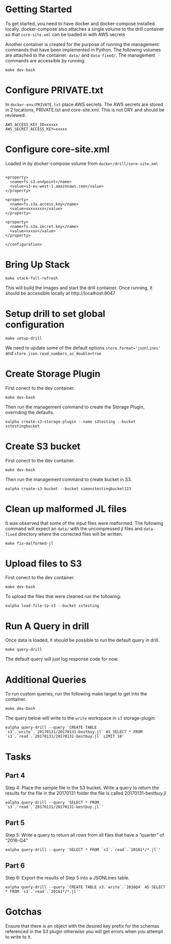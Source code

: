 # Getting Started

To get started, you need to have docker and docker-compose installed locally. 
docker-compose also attaches a single volume to the drill container so that `core-site.xml` 
can be loaded in with AWS secrets

Another container is created for the purpose of running the management commands that
have been implemented in Python. The following volumes are attached to the container: `data/` and 
`data-fixed/`. The management commands are accessible by running: 

`make dev-bash`

# Configure PRIVATE.txt

In `docker-env/PRIVATE.txt` place AWS secrets. The AWS secrets are stored in 2 locations, PRIVATE.txt 
and core-site.xml. This is not DRY and should be reviewed.

```
AWS_ACCESS_KEY_ID=xxxxx
AWS_SECRET_ACCESS_KEY=xxxxx
```

# Configure core-site.xml

Loaded in by docker-compose volume from `docker/drill/core-site.xml` 

```<configuration>

<property>
  <name>fs.s3.endpoint</name>
  <value>s3-eu-west-1.amazonaws.com</value>
</property>

<property>
  <name>fs.s3a.access.key</name>
  <value>xxxxxxxx</value>
</property>

<property>
  <name>fs.s3a.secret.key</name>
  <value>xxxxx</value>
</property>

</configuration>
```
# Bring Up Stack

`make stack-full-refresh`

This will build the images and start the drill container. Once running, it should be accessible locally 
at http://localhost:8047

# Setup drill to set global configuration

`make setup-drill`

We need to update some of the default options 
`store.format='jsonlines'` and `store.json.read_numbers_as_double=true`

# Create Storage Plugin

First conect to the dev container.

`make dev-bash`

Then run the management command to create the Storage Plugin, overriding the defaults.

`ealpha create-s3-storage-plugin --name s3testing --bucket sstestingbucket`

# Create S3 bucket

First conect to the dev container.

`make dev-bash`

Then run the management command to create bucket in S3.

`ealpha create-s3-bucket --bucket simonstestingbucket123`

# Clean up malformed JL files

It was observed that some of the input files were malformed. The following command
will expect an `data/` with the uncompressed jl files and `data-fixed` directory 
where the corrected files will be written.

`make fix-malformed-jl`

# Upload files to S3

First conect to the dev container.

`make dev-bash`

To upload the files that were cleaned run the following:

`ealpha load-file-to-s3 --bucket sstesting`

# Run A Query in drill

Once data is loaded, it should be possible 
to run the default query in drill. 

`make query-drill`

The default query will just log response code for now.

# Additional Queries

To run custom queries, run the following make target to get into the container.

`make dev-bash`

The query below will write to the `write` workspace in `s3` storage-plugin:

```ealpha query-drill --query 'CREATE TABLE `s3`.`write`.`20170131/20170131-bestbuy.jl` AS SELECT * FROM `s3`.`read`.`20170131/20170131-bestbuy.jl` LIMIT 10'```

# Tasks

## Part 4

Step 4: Place the sample file in the S3 bucket. Write a query to return the results for the file 
in the 20170131 folder the file is called 20170131-bestbuy.jl 

```ealpha query-drill --query 'SELECT * FROM `s3`.`read`.`20170131/20170131-bestbuy.jl`'```

## Part 5

Step 5: Write a query to return all rows from all files that have a “quarter” of “2016-Q4”

```ealpha query-drill --query 'SELECT * FROM `s3`.`read`.`20161*/*.jl`'```

## Part 6

Step 6: Export the results of Step 5 into a JSONLines table.

```ealpha query-drill --query 'CREATE TABLE s3.`write`.`2016Q4` AS SELECT * FROM `s3`.`read`.`20161*/*.jl`'```

# Gotchas
Ensure that there is an object with the desired key prefix for the schemas referenced in the S3 plugin 
otherwise you will get errors when you attempt to write to it. 